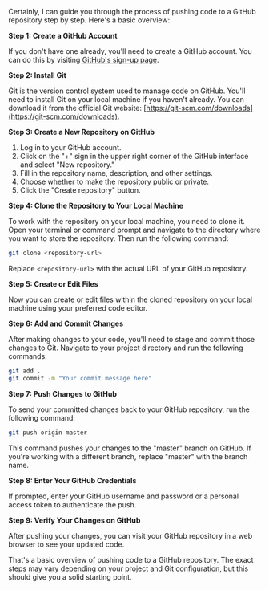 Certainly, I can guide you through the process of pushing code to a GitHub repository step by step. Here's a basic overview:

**Step 1: Create a GitHub Account**

If you don't have one already, you'll need to create a GitHub account. You can do this by visiting [GitHub's sign-up page](https://github.com/join).

**Step 2: Install Git**

Git is the version control system used to manage code on GitHub. You'll need to install Git on your local machine if you haven't already. You can download it from the official Git website: [https://git-scm.com/downloads](https://git-scm.com/downloads).

**Step 3: Create a New Repository on GitHub**

1. Log in to your GitHub account.
2. Click on the "+" sign in the upper right corner of the GitHub interface and select "New repository."
3. Fill in the repository name, description, and other settings.
4. Choose whether to make the repository public or private.
5. Click the "Create repository" button.

**Step 4: Clone the Repository to Your Local Machine**

To work with the repository on your local machine, you need to clone it. Open your terminal or command prompt and navigate to the directory where you want to store the repository. Then run the following command:

```bash
git clone <repository-url>
```

Replace `<repository-url>` with the actual URL of your GitHub repository.

**Step 5: Create or Edit Files**

Now you can create or edit files within the cloned repository on your local machine using your preferred code editor.

**Step 6: Add and Commit Changes**

After making changes to your code, you'll need to stage and commit those changes to Git. Navigate to your project directory and run the following commands:

```bash
git add .
git commit -m "Your commit message here"
```

**Step 7: Push Changes to GitHub**

To send your committed changes back to your GitHub repository, run the following command:

```bash
git push origin master
```

This command pushes your changes to the "master" branch on GitHub. If you're working with a different branch, replace "master" with the branch name.

**Step 8: Enter Your GitHub Credentials**

If prompted, enter your GitHub username and password or a personal access token to authenticate the push.

**Step 9: Verify Your Changes on GitHub**

After pushing your changes, you can visit your GitHub repository in a web browser to see your updated code.

That's a basic overview of pushing code to a GitHub repository. The exact steps may vary depending on your project and Git configuration, but this should give you a solid starting point.